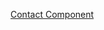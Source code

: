 [Contact Component](https://docs.google.com/document/d/1iLooD9GHlLmP9eaSF1wRRPrOkM6cKfM9dz0xBGJysQU/edit?tab=t.0#heading=h.6gae3j0qtgv)